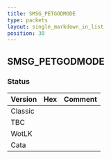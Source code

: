 ```yaml
---
title: SMSG_PETGODMODE
type: packets
layout: single_markdown_in_list
position: 30
---
```


## SMSG_PETGODMODE

### Status

Version | Hex | Comment
---------- | ---------- | ---------- 
Classic |  |  
TBC |  |  
WotLK |  |  
Cata |  |  
